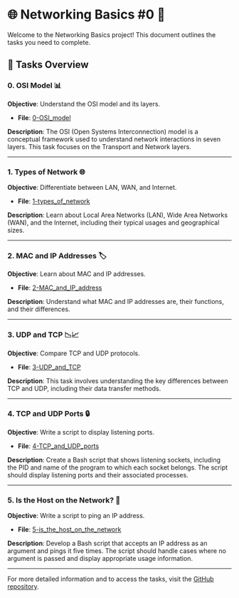 # 🌐 Networking Basics #0 🚀

Welcome to the Networking Basics project! This document outlines the tasks you need to complete.

## 📂 Tasks Overview

### 0. OSI Model 📊

**Objective**: Understand the OSI model and its layers.

- **File**: [0-OSI_model](0-OSI_model)

**Description**: The OSI (Open Systems Interconnection) model is a conceptual framework used to understand network interactions in seven layers. This task focuses on the Transport and Network layers.

---

### 1. Types of Network 🌐

**Objective**: Differentiate between LAN, WAN, and Internet.

- **File**: [1-types_of_network](1-types_of_network)

**Description**: Learn about Local Area Networks (LAN), Wide Area Networks (WAN), and the Internet, including their typical usages and geographical sizes.

---

### 2. MAC and IP Addresses 🏷️

**Objective**: Learn about MAC and IP addresses.

- **File**: [2-MAC_and_IP_address](2-MAC_and_IP_address)

**Description**: Understand what MAC and IP addresses are, their functions, and their differences.

---

### 3. UDP and TCP 📉📈

**Objective**: Compare TCP and UDP protocols.

- **File**: [3-UDP_and_TCP](3-UDP_and_TCP)

**Description**: This task involves understanding the key differences between TCP and UDP, including their data transfer methods.

---

### 4. TCP and UDP Ports 🔒

**Objective**: Write a script to display listening ports.

- **File**: [4-TCP_and_UDP_ports](4-TCP_and_UDP_ports)

**Description**: Create a Bash script that shows listening sockets, including the PID and name of the program to which each socket belongs. The script should display listening ports and their associated processes.

---

### 5. Is the Host on the Network? 📡

**Objective**: Write a script to ping an IP address.

- **File**: [5-is_the_host_on_the_network](5-is_the_host_on_the_network)

**Description**: Develop a Bash script that accepts an IP address as an argument and pings it five times. The script should handle cases where no argument is passed and display appropriate usage information.

---

For more detailed information and to access the tasks, visit the [GitHub repository](https://github.com/username/alx-system_engineering-devops).

